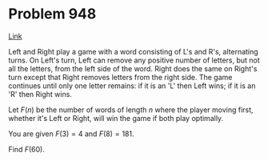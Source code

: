 # Problem 948

[Link](https://projecteuler.net/problem=948)

Left and Right play a game with a word consisting of L's and R's, alternating turns. On Left's turn, Left can remove any positive number of letters, but not all the letters, from the left side of the word. Right does the same on Right's turn except that Right removes letters from the right side. The game continues until only one letter remains: if it is an 'L' then Left wins; if it is an 'R' then Right wins.

Let $F(n)$ be the number of words of length $n$ where the player moving first, whether it's Left or Right, will win the game if both play optimally.

You are given $F(3)=4$ and $F(8)=181$.

Find $F(60)$.
